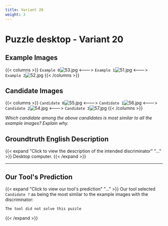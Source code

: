 ```yaml
---
title: Variant 20
weight: 3
---
```


# Puzzle desktop - Variant 20

## Example Images
{{< columns >}}
`Example 0`![53.jpg](/natscene_data/images/53.jpg)
<--->
`Example 1`![51.jpg](/natscene_data/images/51.jpg)
<--->
`Example 2`![52.jpg](/natscene_data/images/52.jpg)
{{< /columns >}}

## Candidate Images
{{< columns >}}
`Candidate 0`![55.jpg](/natscene_data/images/55.jpg)
<--->
`Candidate 1`![56.jpg](/natscene_data/images/56.jpg)
<--->
`Candidate 2`![54.jpg](/natscene_data/images/54.jpg)
<--->
`Candidate 3`![57.jpg](/natscene_data/images/57.jpg)
{{< /columns >}}

*Which candidate among the above candidates is most similar to all the example images? Explain why.*

## Groundtruth English Description

{{< expand "Click to view the description of the intended discriminator" "..." >}}
Desktop computer.
{{< /expand >}}

---



## Our Tool's Prediction

{{< expand "Click to view our tool's prediction" "..." >}}
Our tool selected `Candidate ?` as being the most similar to the example images with the discriminator:
```plaintext
The tool did not solve this puzzle
```
{{< /expand >}}

